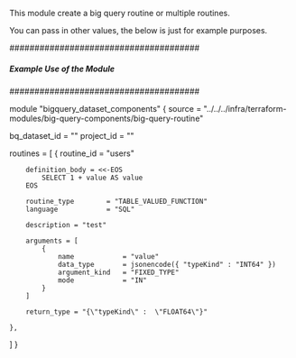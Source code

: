  
 This module create a big query routine or multiple routines.

 You can pass in other values, the below is just for example purposes.

 ######################################
 ##### Example Use of the Module ######
 ######################################

module "bigquery_dataset_components" {
  source  = "../../../infra/terraform-modules/big-query-components/big-query-routine"

  bq_dataset_id                 = "<dataset-id>"
  project_id                    = "<project-id>"

  routines = [
    {
        routine_id          = "users"

        definition_body = <<-EOS
            SELECT 1 + value AS value
        EOS
        
        routine_type        = "TABLE_VALUED_FUNCTION"
        language            = "SQL"

        description = "test"

        arguments = [
            {
                name            = "value"
                data_type       = jsonencode({ "typeKind" : "INT64" })   
                argument_kind   = "FIXED_TYPE"
                mode            = "IN"
            }
        ]

        return_type = "{\"typeKind\" :  \"FLOAT64\"}"

    },

  ]
}